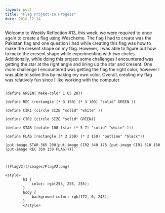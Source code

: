 ```yaml
---
layout: post
title: "Flag Project-In Progess"
date: 2018-12-14
---
```


Welcome to Weekly Reflection #13, this week, we were required to once again to create a flag using Wescheme. The flag I had to create was the Pakistan flag and one question I had while creating this flag was how to make the cresent shape on my flag. However, I was able to figure out how to make the cresent shape while experimenting with two circles. Additionally, while doing this project some challenges I encountered was getting the star at the right angle and lining up the star and cresent. One more challenge I encountered was getting the flag the right color, however I was able to solve this by making my own color. Overall, creating my flag was relatively fun since I like working with the computer.

```(define SIZE (* 2 50 ))

(define GREEN( make-color 1 65 28))

(define REC (rectangle (* 3 150) (* 3 100) "solid" GREEN ))

(define CIR1 (circle SIZE "solid" "white" ))

(define CIR2 (circle SIZE "solid" GREEN))

(define STAR (rotate 100 (star (* 5 7) "solid" "white" )))

(define FLAG (rectangle (* 2 250) (* 2 150) "outline" "black"))

(put-image STAR 365 200(put-image CIR2 340 175 (put-image CIR1 310 150 (put-image REC 350 150 FLAG))))```
   


![FlagV2](/images/FlagV2.png)

<style>
        h1 {
            color: rgb(255, 255, 255);
        }
        body {
            background-color: rgb(172, 0, 245);
        }
        </style>


